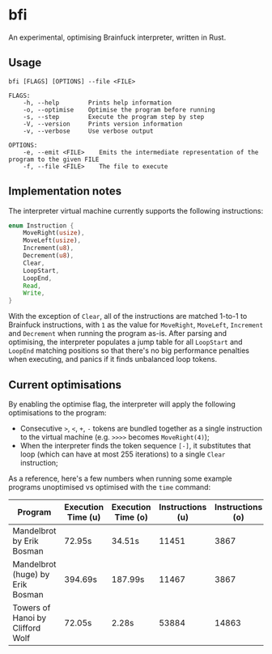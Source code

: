# bfi
An experimental, optimising Brainfuck interpreter, written in Rust.

## Usage

```    
bfi [FLAGS] [OPTIONS] --file <FILE>

FLAGS:
    -h, --help        Prints help information
    -o, --optimise    Optimise the program before running
    -s, --step        Execute the program step by step
    -V, --version     Prints version information
    -v, --verbose     Use verbose output

OPTIONS:
    -e, --emit <FILE>    Emits the intermediate representation of the program to the given FILE
    -f, --file <FILE>    The file to execute
```

## Implementation notes

The interpreter virtual machine currently supports the following instructions:

```rust
enum Instruction {
    MoveRight(usize),
    MoveLeft(usize),
    Increment(u8),
    Decrement(u8),
    Clear,
    LoopStart,
    LoopEnd,
    Read,
    Write,
}
```


With the exception of `Clear`, all of the instructions are matched 1-to-1 to Brainfuck instructions, with `1` as the value for `MoveRight`, `MoveLeft`, `Increment` and `Decrement` when running the program as-is. After parsing and optimising, the interpreter populates a jump table for all `LoopStart` and `LoopEnd` matching positions so that there's no big performance penalties when executing, and panics if it finds unbalanced loop tokens.

## Current optimisations

By enabling the optimise flag, the interpreter will apply the following optimisations to the program:

* Consecutive `>`, `<`, `+`, `-` tokens are bundled together as a single instruction to the virtual machine (e.g. `>>>>` becomes `MoveRight(4)`);
* When the interpreter finds the token sequence `[-]`, it substitutes that loop (which can have at most 255 iterations) to a single `Clear` instruction;

As a reference, here's a few numbers when running some example programs unoptimised vs optimised with the `time` command:

Program | Execution Time (u) | Execution Time (o) | Instructions (u) | Instructions (o)
------------ | ------------- | ------------ | ------------- | -------------
Mandelbrot by Erik Bosman | 72.95s | 34.51s | 11451 | 3867
Mandelbrot (huge) by Erik Bosman | 394.69s | 187.99s | 11467 | 3867
Towers of Hanoi by Clifford Wolf | 72.05s | 2.28s | 53884 | 14863
